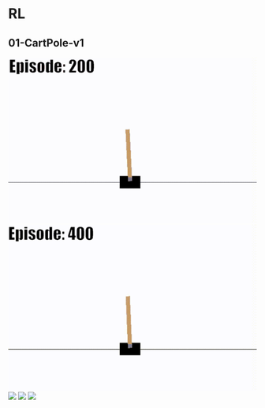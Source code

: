 # RL
## 01-CartPole-v1
![](01-CartPole-v1/images/CartPole-v1-200.gif)
![](01-CartPole-v1/images/CartPole-v1-400.gif)
![](01-CartPole-v1/images/CartPole-v1-600.gif)
![](01-CartPole-v1/images/CartPole-v1-800.gif)
![](01-CartPole-v1/images/CartPole-v1-1000.gif)
